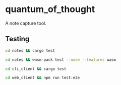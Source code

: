 # quantum_of_thought

A note capture tool.

## Testing

```sh
cd notes && cargo test

cd notes && wasm-pack test --node --features wasm

cd cli_client && cargo test

cd web_client && npm run test:e2e
```
